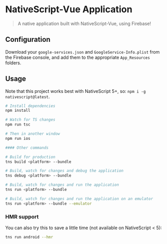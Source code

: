 # NativeScript-Vue Application

> A native application built with NativeScript-Vue, using Firebase!

## Configuration
Download your `google-services.json` and `GoogleService-Info.plist` from the Firebase console,
and add them to the appropriate `App_Resources` folders.

## Usage

Note that this project works best with NativeScript 5+, so: `npm i -g nativescript@latest`.

``` bash
# Install dependencies
npm install

# Watch for TS changes
npm run tsc

# Then in another window
npm run ios

#### Other commands

# Build for production
tns build <platform> --bundle

# Build, watch for changes and debug the application
tns debug <platform> --bundle

# Build, watch for changes and run the application
tns run <platform> --bundle

# Build, watch for changes and run the application on an emulator
tns run <platform> --bundle --emulator
```

### HMR support
You can also try this to save a little time (not available on NativeScript < 5):

```bash
tns run android --hmr
```